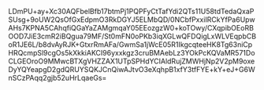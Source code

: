 LDmPU+ay+Xc30AQFbelBfb17btmPj1PQPFyCtTafYdi2QTs11U58tdTedaQxaPSUsg+9oUW2QsOfGxEdpmO3RkDGYJ5ELMbQD/0NCbfPxxiIRCkYfPa6UpwAHs7KPNA5CAhqfiQGaYaZAMgmqaY05EEozgzW0+koTOwy/CXqpibOEoRBOOD7JiE3cmR2iBQgua79MF/St0mFN0oPKb3iqXGLwQFDQigLxWLVEqpbCBoR1JE6L/b8dvAyRJK+GtxrRmAFa/GwmSa1jWcE05R1IkgcqteeHK8Tg63niCpHRQcmpSl9cgOs5kXkkiAKCI96yxxkgz3cruBMAebLz3YOkPcKQVaMR571DoCLGEOroO9MMwcBTXgVHZZAX1UTpSPHdYCIAldRujZMWHjNp2V2pM9oxeDyYQYeapgD2gdQRUYSQKJCnQiwAJtvO3eXqhpB1xfY3tfFYE+kY+eJ+G6WnSCzPAqq2gjb52uHrLqaeGs=

